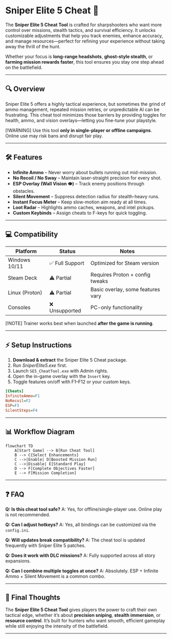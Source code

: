 # Sniper Elite 5 Cheat 🎯

The **Sniper Elite 5 Cheat Tool** is crafted for sharpshooters who want more control over missions, stealth tactics, and survival efficiency. It unlocks customizable adjustments that help you track enemies, enhance accuracy, and manage resources—perfect for refining your experience without taking away the thrill of the hunt.

Whether your focus is **long-range headshots**, **ghost-style stealth**, or **farming mission rewards faster**, this tool ensures you stay one step ahead on the battlefield.

---

## 🔍 Overview

Sniper Elite 5 offers a highly tactical experience, but sometimes the grind of ammo management, repeated mission retries, or unpredictable AI can be frustrating. This cheat tool minimizes those barriers by providing toggles for health, ammo, and vision overlays—letting you fine-tune your playstyle.

[!WARNING]
Use this tool **only in single-player or offline campaigns**. Online use may risk bans and disrupt fair play.

---

## 🛠 Features

* **Infinite Ammo** – Never worry about bullets running out mid-mission.
* **No Recoil / No Sway** – Maintain laser-straight precision for every shot.
* **ESP Overlay (Wall Vision 👁)** – Track enemy positions through obstacles.
* **Silent Movement** – Suppress detection radius for stealth-heavy runs.
* **Instant Focus Meter** – Keep slow-motion aim ready at all times.
* **Loot Radar** – Highlights ammo caches, weapons, and intel pickups.
* **Custom Keybinds** – Assign cheats to F-keys for quick toggling.

---

## 💻 Compatibility

| Platform       | Status         | Notes                             |
| -------------- | -------------- | --------------------------------- |
| Windows 10/11  | ✅ Full Support | Optimized for Steam version       |
| Steam Deck     | ⚠️ Partial     | Requires Proton + config tweaks   |
| Linux (Proton) | ⚠️ Partial     | Basic overlay, some features vary |
| Consoles       | ❌ Unsupported  | PC-only functionality             |

[!NOTE]
Trainer works best when launched **after the game is running**.

---

## ⚡ Setup Instructions

1. **Download & extract** the Sniper Elite 5 Cheat package.
2. Run *SniperElite5.exe* first.
3. Launch `SE5_CheatTool.exe` with Admin rights.
4. Open the in-game overlay with the `Insert` key.
5. Toggle features on/off with F1–F12 or your custom keys.

```ini
[Cheats]
InfiniteAmmo=F1
NoRecoil=F2
ESP=F3
SilentSteps=F4
```

---

## 📊 Workflow Diagram

```mermaid
flowchart TD
    A[Start Game] --> B[Run Cheat Tool]
    B --> C{Select Enhancements}
    C -->|Enable| D[Boosted Mission Run]
    C -->|Disable| E[Standard Play]
    D --> F[Complete Objectives Faster]
    E --> F[Mission Completion]
```

---

## ❓ FAQ

**Q: Is this cheat tool safe?**
A: Yes, for offline/single-player use. Online play is not recommended.

**Q: Can I adjust hotkeys?**
A: Yes, all bindings can be customized via the `config.ini`.

**Q: Will updates break compatibility?**
A: The cheat tool is updated frequently with Sniper Elite 5 patches.

**Q: Does it work with DLC missions?**
A: Fully supported across all story expansions.

**Q: Can I combine multiple toggles at once?**
A: Absolutely. ESP + Infinite Ammo + Silent Movement is a common combo.

---

## 🎯 Final Thoughts

The **Sniper Elite 5 Cheat Tool** gives players the power to craft their own tactical edge, whether it’s about **precision sniping**, **stealth immersion**, or **resource control**. It’s built for hunters who want smooth, efficient gameplay while still enjoying the intensity of the battlefield.

---
